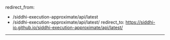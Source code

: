redirect_from:
  - /siddhi-execution-approximate/api/latest
  - /siddhi-execution-approximate/api/latest/
redirect_to: https://siddhi-io.github.io/siddhi-execution-approximate/api/latest/
---
